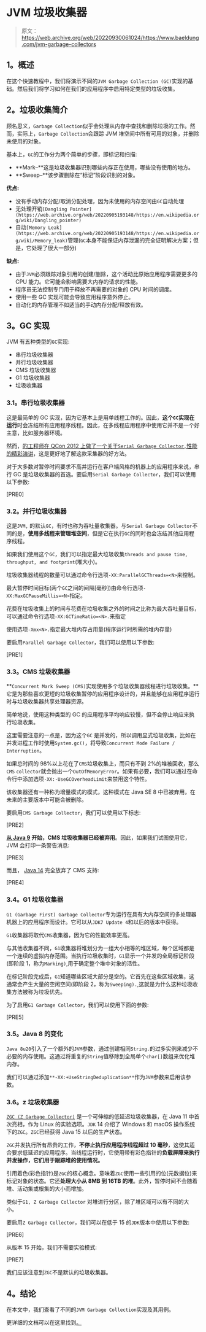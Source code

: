 # JVM 垃圾收集器

> 原文：<https://web.archive.org/web/20220930061024/https://www.baeldung.com/jvm-garbage-collectors>

## **1。概述**

在这个快速教程中，我们将演示不同的`JVM Garbage Collection (GC)`实现的基础。然后我们将学习如何在我们的应用程序中启用特定类型的垃圾收集。

## **2。垃圾收集简介**

顾名思义，`Garbage Collection`似乎会处理从内存中查找和删除垃圾的工作。然而，实际上，`Garbage Collection`会跟踪 JVM 堆空间中所有可用的对象，并删除未使用的对象。

基本上，`GC`的工作分为两个简单的步骤，即标记和扫描:

*   **Mark–**这是垃圾收集器识别哪些内存正在使用，哪些没有使用的地方。
*   **Sweep–**该步骤删除在“标记”阶段识别的对象。

**优点:**

*   没有手动内存分配/取消分配处理，因为未使用的内存空间由`GC`自动处理
*   无处理开销`[Dangling Pointer](https://web.archive.org/web/20220905193148/https://en.wikipedia.org/wiki/Dangling_pointer)`
*   自动`[Memory Leak](https://web.archive.org/web/20220905193148/https://en.wikipedia.org/wiki/Memory_leak)`管理(`GC`本身不能保证内存泄漏的完全证明解决方案；但是，它处理了很大一部分)

**缺点:**

*   由于`JVM`必须跟踪对象引用的创建/删除，这个活动比原始应用程序需要更多的 CPU 能力。它可能会影响需要大内存的请求的性能。
*   程序员无法控制专门用于释放不再需要的对象的 CPU 时间的调度。
*   使用一些 GC 实现可能会导致应用程序意外停止。
*   自动化的内存管理不如适当的手动内存分配/释放有效。

## **3。GC 实现**

JVM 有五种类型的`GC`实现:

*   串行垃圾收集器
*   并行垃圾收集器
*   CMS 垃圾收集器
*   G1 垃圾收集器
*   垃圾收集器

### **3.1。串行垃圾收集器**

这是最简单的 GC 实现，因为它基本上是用单线程工作的。因此，**这个`GC`实现在运行**时会冻结所有应用程序线程。因此，在多线程应用程序中使用它并不是一个好主意，比如服务器环境。

然而，[的工程师在 QCon 2012 上做了一个关于`Serial Garbage Collector,`性能的精彩演讲](https://web.archive.org/web/20220905193148/https://www.infoq.com/presentations/JVM-Performance-Tuning-twitter-QCon-London-2012)，这是更好地了解这款采集器的好方法。

对于大多数对暂停时间要求不高并运行在客户端风格的机器上的应用程序来说，串行 GC 是垃圾收集器的首选。要启用`Serial Garbage Collector`，我们可以使用以下参数:

[PRE0]

### **3.2。并行垃圾收集器**

这是`JVM,` 的默认`GC`，有时也称为吞吐量收集器。与`Serial Garbage Collector`不同的是，**使用多线程来管理堆空间**，但是它在执行`GC`的同时也会冻结其他应用程序线程。

如果我们使用这个`GC`，我们可以指定最大垃圾收集`threads and pause time, throughput, and footprint`(堆大小)。

垃圾收集器线程的数量可以通过命令行选项`-XX:ParallelGCThreads=<N>`来控制。

最大暂停时间目标(两个`GC`之间的间隔[毫秒])由命令行选项`-XX:MaxGCPauseMillis=<N>`指定。

花费在垃圾收集上的时间与花费在垃圾收集之外的时间之比称为最大吞吐量目标，可以通过命令行选项`-XX:GCTimeRatio=<N>.`来指定

使用选项`-Xmx<N>.`指定最大堆内存占用量(程序运行时所需的堆内存量)

要启用`Parallel Garbage Collector`，我们可以使用以下参数:

[PRE1]

### **3.3。CMS 垃圾收集器**

**`Concurrent Mark Sweep (CMS)`实现使用多个垃圾收集器线程进行垃圾收集。**它是为那些喜欢更短的垃圾收集暂停的应用程序设计的，并且能够在应用程序运行时与垃圾收集器共享处理器资源。

简单地说，使用这种类型的 GC 的应用程序平均响应较慢，但不会停止响应来执行垃圾收集。

这里需要注意的一点是，因为这个`GC` 是并发的，所以调用显式垃圾收集，比如在并发进程工作时使用`System.gc()`，将导致`Concurrent Mode Failure / Interruption`。

如果总时间的 98%以上花在了`CMS`垃圾收集上，而只有不到 2%的堆被回收，那么`CMS` `collector`就会抛出一个`OutOfMemoryError`。如果有必要，我们可以通过在命令行中添加选项`-XX:-UseGCOverheadLimit`来禁用这个特性。

该收集器还有一种称为增量模式的模式，这种模式在 Java SE 8 中已被弃用，在未来的主要版本中可能会被删除。

要启用`CMS Garbage Collector`，我们可以使用以下标志:

[PRE2]

**[从 Java 9](https://web.archive.org/web/20220905193148/https://openjdk.java.net/jeps/291) 开始，CMS 垃圾收集器已经被弃用**。因此，如果我们试图使用它，JVM 会打印一条警告消息:

[PRE3]

而且， [Java 14](https://web.archive.org/web/20220905193148/https://openjdk.java.net/jeps/363) 完全放弃了 CMS 支持:

[PRE4]

### **3.4。G1 垃圾收集器**

`G1 (Garbage First) Garbage Collector`专为运行在具有大内存空间的多处理器机器上的应用程序而设计。它可以从`JDK7 Update 4`和以后的版本中获得。

`G1`收集器将取代`CMS`收集器，因为它的性能效率更高。

与其他收集器不同，`G1`收集器将堆划分为一组大小相等的堆区域，每个区域都是一个连续的虚拟内存范围。当执行垃圾收集时，`G1`显示一个并发的全局标记阶段(即阶段 1，称为`Marking)`,用于确定整个堆中对象的活性。

在标记阶段完成后，`G1`知道哪些区域大部分是空的。它首先在这些区域收集，这通常会产生大量的空闲空间(即阶段 2，称为`Sweeping).`,这就是为什么这种垃圾收集方法被称为垃圾优先。

为了启用`G1 Garbage Collector`，我们可以使用下面的参数:

[PRE5]

### **3.5。Java 8 的变化**

`Java 8u20`引入了一个额外的`JVM`参数，通过创建相同`String.`的过多实例来减少不必要的内存使用。这通过将重复的`String`值移除到全局单个`char[]`数组来优化堆内存。

我们可以通过添加`**-XX:+UseStringDeduplication**`作为`JVM`参数来启用该参数。

### 3.6。z 垃圾收集器

[`ZGC (Z Garbage Collector)`](/web/20220905193148/https://www.baeldung.com/jvm-zgc-garbage-collector) 是一个可伸缩的低延迟垃圾收集器，在 Java 11 中首次亮相，作为 Linux 的实验选项。`JDK` 14 介绍了 Windows 和 macOS 操作系统下的`ZGC`。`ZGC`已经获得 Java 15 以后的生产状态。

`ZGC`并发执行所有昂贵的工作，**不停止执行应用程序线程超过 10 毫秒**，这使其适合要求低延迟的应用程序。当线程运行时，它使用带有彩色指针的**负载屏障来执行并发操作，它们用于跟踪堆的使用情况。**

引用着色(彩色指针)是`ZGC`的核心概念。意味着`ZGC`使用一些引用的位(元数据位)来标记对象的状态。它还**处理大小从 8MB 到 16TB 的堆**。此外，暂停时间不会随着堆、活动集或根集的大小而增加。

类似于`G1, Z Garbage Collector` 对堆进行分区，除了堆区域可以有不同的大小。

要启用`Z Garbage Collector`，我们可以在低于 15 的`JDK`版本中使用以下参数:

[PRE6]

从版本 15 开始，我们不需要实验模式:

[PRE7]

我们应该注意到`ZGC`不是默认的垃圾收集器。

## **4。结论**

在本文中，我们查看了不同的`JVM Garbage Collection`实现及其用例。

更详细的文档可以在这里找到[。](https://web.archive.org/web/20220905193148/http://www.oracle.com/technetwork/java/javase/gc-tuning-6-140523.html)